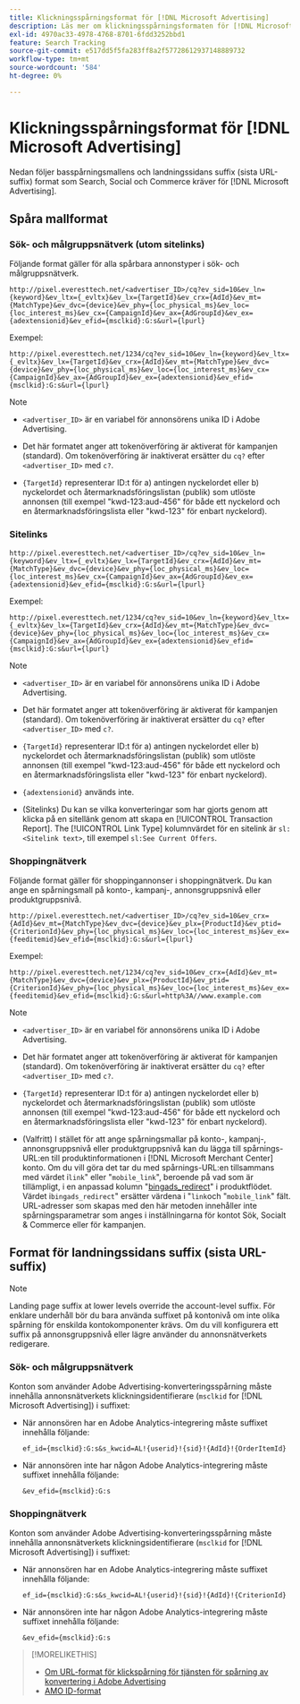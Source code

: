 ```yaml
---
title: Klickningsspårningsformat för [!DNL Microsoft Advertising]
description: Läs mer om klickningsspårningsformaten för [!DNL Microsoft Advertising] konton.
exl-id: 4970ac33-4978-4768-8701-6fdd3252bbd1
feature: Search Tracking
source-git-commit: e517dd5f5fa283ff8a2f57728612937148889732
workflow-type: tm+mt
source-wordcount: '584'
ht-degree: 0%

---
```


# Klickningsspårningsformat för [!DNL Microsoft Advertising]

Nedan följer basspårningsmallens och landningssidans suffix (sista URL-suffix) format som Search, Social och Commerce kräver för [!DNL Microsoft Advertising].

## Spåra mallformat

### Sök- och målgruppsnätverk (utom sitelinks)

Följande format gäller för alla spårbara annonstyper i sök- och målgruppsnätverk.

`http://pixel.everesttech.net/<advertiser_ID>/cq?ev_sid=10&ev_ln={keyword}&ev_ltx={_evltx}&ev_lx={TargetId}&ev_crx={AdId}&ev_mt={MatchType}&ev_dvc={device}&ev_phy={loc_physical_ms}&ev_loc={loc_interest_ms}&ev_cx={CampaignId}&ev_ax={AdGroupId}&ev_ex={adextensionid}&ev_efid={msclkid}:G:s&url={lpurl}`

Exempel:

`http://pixel.everesttech.net/1234/cq?ev_sid=10&ev_ln={keyword}&ev_ltx={_evltx}&ev_lx={TargetId}&ev_crx={AdId}&ev_mt={MatchType}&ev_dvc={device}&ev_phy={loc_physical_ms}&ev_loc={loc_interest_ms}&ev_cx={CampaignId}&ev_ax={AdGroupId}&ev_ex={adextensionid}&ev_efid={msclkid}:G:s&url={lpurl}`

>[!NOTE]
>
>* `<advertiser_ID>` är en variabel för annonsörens unika ID i Adobe Advertising.
>
>* Det här formatet anger att tokenöverföring är aktiverat för kampanjen (standard). Om tokenöverföring är inaktiverat ersätter du `cq?` efter `<advertiser_ID>` med `c?`.
>
>* `{TargetId}` representerar ID:t för a) antingen nyckelordet eller b) nyckelordet och återmarknadsföringslistan (publik) som utlöste annonsen (till exempel &quot;kwd-123:aud-456&quot; för både ett nyckelord och en återmarknadsföringslista eller &quot;kwd-123&quot; för enbart nyckelord).

### Sitelinks

`http://pixel.everesttech.net/<advertiser_ID>/cq?ev_sid=10&ev_ln={keyword}&ev_ltx={_evltx}&ev_lx={TargetId}&ev_crx={AdId}&ev_mt={MatchType}&ev_dvc={device}&ev_phy={loc_physical_ms}&ev_loc={loc_interest_ms}&ev_cx={CampaignId}&ev_ax={AdGroupId}&ev_ex={adextensionid}&ev_efid={msclkid}:G:s&url={lpurl}`

Exempel:

`http://pixel.everesttech.net/1234/cq?ev_sid=10&ev_ln={keyword}&ev_ltx={_evltx}&ev_lx={TargetId}&ev_crx={AdId}&ev_mt={MatchType}&ev_dvc={device}&ev_phy={loc_physical_ms}&ev_loc={loc_interest_ms}&ev_cx={CampaignId}&ev_ax={AdGroupId}&ev_ex={adextensionid}&ev_efid={msclkid}:G:s&url={lpurl}`

>[!NOTE]
>
>* `<advertiser_ID>` är en variabel för annonsörens unika ID i Adobe Advertising.
>
>* Det här formatet anger att tokenöverföring är aktiverat för kampanjen (standard). Om tokenöverföring är inaktiverat ersätter du `cq?` efter `<advertiser_ID>` med `c?`.
>
>* `{TargetId}` representerar ID:t för a) antingen nyckelordet eller b) nyckelordet och återmarknadsföringslistan (publik) som utlöste annonsen (till exempel &quot;kwd-123:aud-456&quot; för både ett nyckelord och en återmarknadsföringslista eller &quot;kwd-123&quot; för enbart nyckelord).
>
>* `{adextensionid}` används inte.
>
>* (Sitelinks) Du kan se vilka konverteringar som har gjorts genom att klicka på en sitellänk genom att skapa en [!UICONTROL Transaction Report]. The [!UICONTROL Link Type] kolumnvärdet för en sitelink är `sl:<Sitelink text>`, till exempel `sl:See Current Offers`.

### Shoppingnätverk

Följande format gäller för shoppingannonser i shoppingnätverk. Du kan ange en spårningsmall på konto-, kampanj-, annonsgruppsnivå eller produktgruppsnivå.

`http://pixel.everesttech.net/<advertiser_ID>/cq?ev_sid=10&ev_crx={AdId}&ev_mt={MatchType}&ev_dvc={device}&ev_plx={ProductId}&ev_ptid={CriterionId}&ev_phy={loc_physical_ms}&ev_loc={loc_interest_ms}&ev_ex={feeditemid}&ev_efid={msclkid}:G:s&url={lpurl}`

Exempel:

`http://pixel.everesttech.net/1234/cq?ev_sid=10&ev_crx={AdId}&ev_mt={MatchType}&ev_dvc={device}&ev_plx={ProductId}&ev_ptid={CriterionId}&ev_phy={loc_physical_ms}&ev_loc={loc_interest_ms}&ev_ex={feeditemid}&ev_efid={msclkid}:G:s&url=http%3A//www.example.com`

>[!NOTE]
>
>* `<advertiser_ID>` är en variabel för annonsörens unika ID i Adobe Advertising.
>
>* Det här formatet anger att tokenöverföring är aktiverat för kampanjen (standard). Om tokenöverföring är inaktiverat ersätter du `cq?` efter `<advertiser_ID>` med `c?`.
>
>* `{TargetId}` representerar ID:t för a) antingen nyckelordet eller b) nyckelordet och återmarknadsföringslistan (publik) som utlöste annonsen (till exempel &quot;kwd-123:aud-456&quot; för både ett nyckelord och en återmarknadsföringslista eller &quot;kwd-123&quot; för enbart nyckelord).
>
>* (Valfritt) I stället för att ange spårningsmallar på konto-, kampanj-, annonsgruppsnivå eller produktgruppsnivå kan du lägga till spårnings-URL:en till produktinformationen i [!DNL Microsoft Merchant Center] konto. Om du vill göra det tar du med spårnings-URL:en tillsammans med värdet i`link`&quot; eller &quot;`mobile_link`&quot;, beroende på vad som är tillämpligt, i en anpassad kolumn &quot;[bingads_redirect](https://help.bingads.microsoft.com/#apex/3/en/51084/0)&quot; i produktflödet. Värdet i`bingads_redirect`&quot; ersätter värdena i &quot;`link`och &quot;`mobile_link`&quot; fält. URL-adresser som skapas med den här metoden innehåller inte spårningsparametrar som anges i inställningarna för kontot Sök, Socialt &amp; Commerce eller för kampanjen.

## Format för landningssidans suffix (sista URL-suffix)

>[!NOTE]
>
>Landing page suffix at lower levels override the account-level suffix. För enklare underhåll bör du bara använda suffixet på kontonivå om inte olika spårning för enskilda kontokomponenter krävs. Om du vill konfigurera ett suffix på annonsgruppsnivå eller lägre använder du annonsnätverkets redigerare.

### Sök- och målgruppsnätverk

Konton som använder Adobe Advertising-konverteringsspårning måste innehålla annonsnätverkets klickningsidentifierare (`msclkid` for [!DNL Microsoft Advertising]) i suffixet:

* När annonsören har en Adobe Analytics-integrering måste suffixet innehålla följande:

  `ef_id={msclkid}:G:s&s_kwcid=AL!{userid}!{sid}!{AdId}!{OrderItemId}`

* När annonsören inte har någon Adobe Analytics-integrering måste suffixet innehålla följande:

  `&ev_efid={msclkid}:G:s`

### Shoppingnätverk

Konton som använder Adobe Advertising-konverteringsspårning måste innehålla annonsnätverkets klickningsidentifierare (`msclkid` for [!DNL Microsoft Advertising]) i suffixet:

* När annonsören har en Adobe Analytics-integrering måste suffixet innehålla följande:

  `ef_id={msclkid}:G:s&s_kwcid=AL!{userid}!{sid}!{AdId}!{CriterionId}`

* När annonsören inte har någon Adobe Analytics-integrering måste suffixet innehålla följande:

  `&ev_efid={msclkid}:G:s`

>[!MORELIKETHIS]
>
>* [Om URL-format för klickspårning för tjänsten för spårning av konvertering i Adobe Advertising](formats-click-tracking-about.md)
>* [AMO ID-format](/help/integrations/analytics/ids.md#amo-id-formats)
